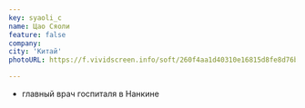 ```yaml
---
key: syaoli_c
name: Цао Сяоли
feature: false
company: 
city: 'Китай'
photoURL: https://f.vividscreen.info/soft/260f4aa1d40310e16815d8fe8d76ba35/China-Flag-320x240.jpg

---
```

- главный врач госпиталя в Нанкине